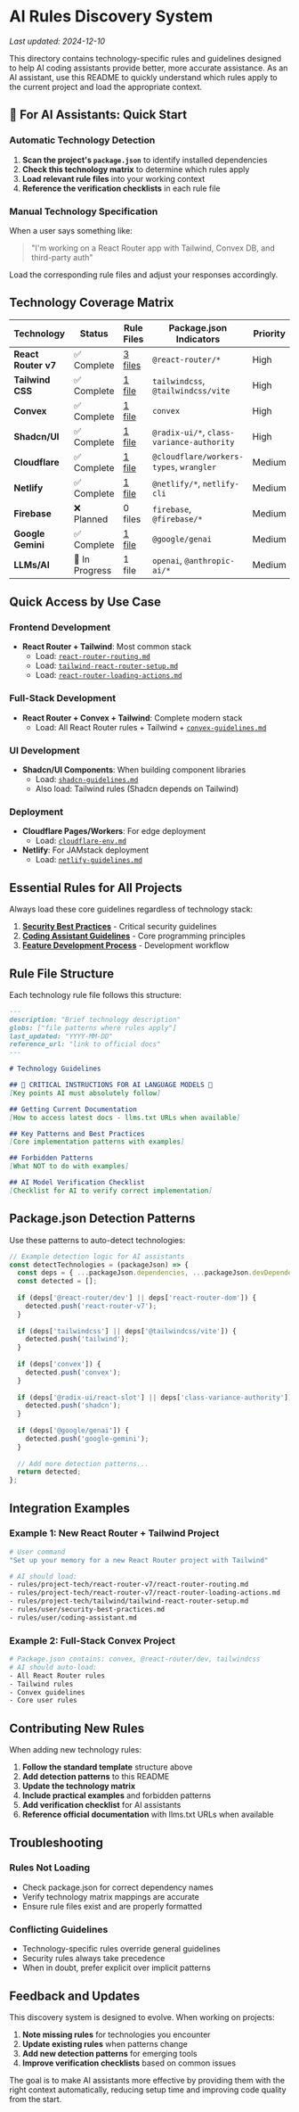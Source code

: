 # AI Rules Discovery System

*Last updated: 2024-12-10*

This directory contains technology-specific rules and guidelines designed to help AI coding assistants provide better, more accurate assistance. As an AI assistant, use this README to quickly understand which rules apply to the current project and load the appropriate context.

## 🤖 For AI Assistants: Quick Start

### Automatic Technology Detection

1. **Scan the project's `package.json`** to identify installed dependencies
2. **Check this technology matrix** to determine which rules apply
3. **Load relevant rule files** into your working context
4. **Reference the verification checklists** in each rule file

### Manual Technology Specification

When a user says something like:
> "I'm working on a React Router app with Tailwind, Convex DB, and third-party auth"

Load the corresponding rule files and adjust your responses accordingly.

## Technology Coverage Matrix

| Technology | Status | Rule Files | Package.json Indicators | Priority |
|------------|--------|------------|------------------------|----------|
| **React Router v7** | ✅ Complete | [3 files](./project-tech/react-router-v7/) | `@react-router/*` | High |
| **Tailwind CSS** | ✅ Complete | [1 file](./project-tech/tailwind/) | `tailwindcss`, `@tailwindcss/vite` | High |
| **Convex** | ✅ Complete | [1 file](./project-tech/convex/) | `convex` | High |
| **Shadcn/UI** | ✅ Complete | [1 file](./project-tech/shadcn/) | `@radix-ui/*`, `class-variance-authority` | High |
| **Cloudflare** | ✅ Complete | [1 file](./project-tech/cloudflare/) | `@cloudflare/workers-types`, `wrangler` | Medium |
| **Netlify** | ✅ Complete | [1 file](./project-tech/netlify/) | `@netlify/*`, `netlify-cli` | Medium |
| **Firebase** | ❌ Planned | 0 files | `firebase`, `@firebase/*` | Medium |
| **Google Gemini** | ✅ Complete | [1 file](./project-tech/llms/) | `@google/genai` | Medium |
| **LLMs/AI** | 🔄 In Progress | 1 file | `openai`, `@anthropic-ai/*` | Medium |

## Quick Access by Use Case

### Frontend Development
- **React Router + Tailwind**: Most common stack
  - Load: [`react-router-routing.md`](./project-tech/react-router-v7/react-router-routing.md)
  - Load: [`tailwind-react-router-setup.md`](./project-tech/tailwind/tailwind-react-router-setup.md)
  - Load: [`react-router-loading-actions.md`](./project-tech/react-router-v7/react-router-loading-actions.md)

### Full-Stack Development  
- **React Router + Convex + Tailwind**: Complete modern stack
  - Load: All React Router rules + Tailwind + [`convex-guidelines.md`](./project-tech/convex/convex-guidelines.md)

### UI Development
- **Shadcn/UI Components**: When building component libraries
  - Load: [`shadcn-guidelines.md`](./project-tech/shadcn/shadcn-guidelines.md)
  - Also load: Tailwind rules (Shadcn depends on Tailwind)

### Deployment
- **Cloudflare Pages/Workers**: For edge deployment
  - Load: [`cloudflare-env.md`](./project-tech/cloudflare/cloudflare-env.md)
- **Netlify**: For JAMstack deployment  
  - Load: [`netlify-guidelines.md`](./project-tech/netlify/netlify-guidelines.md)

## Essential Rules for All Projects

Always load these core guidelines regardless of technology stack:

1. **[Security Best Practices](./user/security-best-practices.md)** - Critical security guidelines
2. **[Coding Assistant Guidelines](./user/coding-assistant.md)** - Core programming principles
3. **[Feature Development Process](./project-tech/feature-development/prd-instructions.md)** - Development workflow

## Rule File Structure

Each technology rule file follows this structure:
```markdown
---
description: "Brief technology description"
globs: ["file patterns where rules apply"]
last_updated: "YYYY-MM-DD"
reference_url: "link to official docs"
---

# Technology Guidelines

## 🚨 CRITICAL INSTRUCTIONS FOR AI LANGUAGE MODELS 🚨
[Key points AI must absolutely follow]

## Getting Current Documentation
[How to access latest docs - llms.txt URLs when available]

## Key Patterns and Best Practices
[Core implementation patterns with examples]

## Forbidden Patterns  
[What NOT to do with examples]

## AI Model Verification Checklist
[Checklist for AI to verify correct implementation]
```

## Package.json Detection Patterns

Use these patterns to auto-detect technologies:

```javascript
// Example detection logic for AI assistants
const detectTechnologies = (packageJson) => {
  const deps = { ...packageJson.dependencies, ...packageJson.devDependencies };
  const detected = [];
  
  if (deps['@react-router/dev'] || deps['react-router-dom']) {
    detected.push('react-router-v7');
  }
  
  if (deps['tailwindcss'] || deps['@tailwindcss/vite']) {
    detected.push('tailwind');
  }
  
  if (deps['convex']) {
    detected.push('convex');
  }
  
  if (deps['@radix-ui/react-slot'] || deps['class-variance-authority']) {
    detected.push('shadcn');
  }
  
  if (deps['@google/genai']) {
    detected.push('google-gemini');
  }
  
  // Add more detection patterns...
  return detected;
};
```

## Integration Examples

### Example 1: New React Router + Tailwind Project
```bash
# User command
"Set up your memory for a new React Router project with Tailwind"

# AI should load:
- rules/project-tech/react-router-v7/react-router-routing.md
- rules/project-tech/react-router-v7/react-router-loading-actions.md  
- rules/project-tech/tailwind/tailwind-react-router-setup.md
- rules/user/security-best-practices.md
- rules/user/coding-assistant.md
```

### Example 2: Full-Stack Convex Project
```bash
# Package.json contains: convex, @react-router/dev, tailwindcss
# AI should auto-load:
- All React Router rules
- Tailwind rules  
- Convex guidelines
- Core user rules
```

## Contributing New Rules

When adding new technology rules:

1. **Follow the standard template** structure above
2. **Add detection patterns** to this README
3. **Update the technology matrix** 
4. **Include practical examples** and forbidden patterns
5. **Add verification checklist** for AI assistants
6. **Reference official documentation** with llms.txt URLs when available

## Troubleshooting

### Rules Not Loading
- Check package.json for correct dependency names
- Verify technology matrix mappings are accurate
- Ensure rule files exist and are properly formatted

### Conflicting Guidelines
- Technology-specific rules override general guidelines
- Security rules always take precedence
- When in doubt, prefer explicit over implicit patterns

## Feedback and Updates

This discovery system is designed to evolve. When working on projects:

1. **Note missing rules** for technologies you encounter
2. **Update existing rules** when patterns change
3. **Add new detection patterns** for emerging tools
4. **Improve verification checklists** based on common issues

The goal is to make AI assistants more effective by providing them with the right context automatically, reducing setup time and improving code quality from the start.